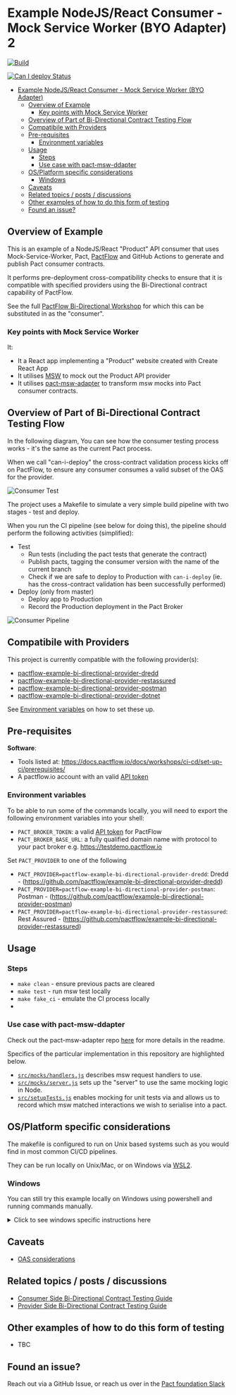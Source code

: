 # Example NodeJS/React Consumer - Mock Service Worker (BYO Adapter) 2

<!-- Build Badge -->

[![Build](https://github.com/pactflow/example-bi-directional-consumer-msw/actions/workflows/build.yml/badge.svg)](https://github.com/pactflow/example-bi-directional-consumer-msw/actions/workflows/build.yml)


<!-- Can I Deploy Badge -->

[![Can I deploy Status](https://testdemo.pactflow.io/pacticipants/pactflow-example-bi-directional-consumer-msw/branches/master/latest-version/can-i-deploy/to-environment/production/badge)](https://testdemo.pactflow.io/pacticipants/pactflow-example-bi-directional-consumer-msw/branches/master/latest-version/can-i-deploy/to-environment/production/badge)

- [Example NodeJS/React Consumer - Mock Service Worker (BYO Adapter)](#example-nodejsreact-consumer---mock-service-worker-byo-adapter)
  - [Overview of Example](#overview-of-example)
    - [Key points with Mock Service Worker](#key-points-with-mock-service-worker)
  - [Overview of Part of Bi-Directional Contract Testing Flow](#overview-of-part-of-bi-directional-contract-testing-flow)
  - [Compatibile with Providers](#compatibile-with-providers)
  - [Pre-requisites](#pre-requisites)
    - [Environment variables](#environment-variables)
  - [Usage](#usage)
    - [Steps](#steps)
    - [Use case with pact-msw-ddapter](#use-case-with-pact-msw-ddapter)
  - [OS/Platform specific considerations](#osplatform-specific-considerations)
    - [Windows](#windows)
  - [Caveats](#caveats)
  - [Related topics / posts / discussions](#related-topics--posts--discussions)
  - [Other examples of how to do this form of testing](#other-examples-of-how-to-do-this-form-of-testing)
  - [Found an issue?](#found-an-issue)

## Overview of Example

<!-- Consumer Overview -->

This is an example of a NodeJS/React "Product" API consumer that uses Mock-Service-Worker, Pact, [PactFlow](https://pactflow.io) and GitHub Actions to generate and publish Pact consumer contracts.

It performs pre-deployment cross-compatibility checks to ensure that it is compatible with specified providers using the Bi-Directional contract capability of PactFlow.

<!-- General -->

See the full [PactFlow Bi-Directional Workshop](https://docs.pactflow.io/docs/workshops/bi-directional-contract-testing) for which this can be substituted in as the "consumer".


### Key points with Mock Service Worker

It:

- It a React app implementing a "Product" website created with Create React App
- It utilises [MSW](https://mswjs.io/) to mock out the Product API provider
- It utilises [pact-msw-adapter](https://www.npmjs.com/package/@pactflow/pact-msw-adapter) to transform msw mocks into Pact consumer contracts.

## Overview of Part of Bi-Directional Contract Testing Flow

<!-- Consumer Overview -->

In the following diagram, You can see how the consumer testing process works - it's the same as the current Pact process.

When we call "can-i-deploy" the cross-contract validation process kicks off on PactFlow, to ensure any consumer consumes a valid subset of the OAS for the provider.

![Consumer Test](docs/consumer-scope.png "Consumer Test")

The project uses a Makefile to simulate a very simple build pipeline with two stages - test and deploy.

When you run the CI pipeline (see below for doing this), the pipeline should perform the following activities (simplified):

* Test
  * Run tests (including the pact tests that generate the contract)
  * Publish pacts, tagging the consumer version with the name of the current branch
  * Check if we are safe to deploy to Production with `can-i-deploy` (ie. has the cross-contract validation has been successfully performed)
* Deploy (only from master)
  * Deploy app to Production
  * Record the Production deployment in the Pact Broker

![Consumer Pipeline](docs./../docs/consumer-pipeline.png "Consumer Pipeline")

## Compatibile with Providers

<!-- Provider Compatability -->

This project is currently compatible with the following provider(s):

* [pactflow-example-bi-directional-provider-dredd](https://github.com/pactflow/example-bi-directional-provider-dredd)
* [pactflow-example-bi-directional-provider-restassured](https://github.com/pactflow/example-provider-restassured)
* [pactflow-example-bi-directional-provider-postman](https://github.com/pactflow/example-bi-directional-provider-postman)
* [pactflow-example-bi-directional-provider-dotnet](https://github.com/pactflow/example-bi-directional-provider-dotnet)

See [Environment variables](#environment-variables) on how to set these up.
  
## Pre-requisites

**Software**:

- Tools listed at: https://docs.pactflow.io/docs/workshops/ci-cd/set-up-ci/prerequisites/
- A pactflow.io account with an valid [API token](https://docs.pactflow.io/docs/getting-started/#configuring-your-api-token)

### Environment variables

To be able to run some of the commands locally, you will need to export the following environment variables into your shell:

- `PACT_BROKER_TOKEN`: a valid [API token](https://docs.pactflow.io/docs/getting-started/#configuring-your-api-token) for PactFlow
- `PACT_BROKER_BASE_URL`: a fully qualified domain name with protocol to your pact broker e.g. https://testdemo.pactflow.io

<!-- CONSUMER env vars -->

Set `PACT_PROVIDER` to one of the following

- `PACT_PROVIDER=pactflow-example-bi-directional-provider-dredd`: Dredd - (https://github.com/pactflow/example-bi-directional-provider-dredd)
- `PACT_PROVIDER=pactflow-example-bi-directional-provider-postman`: Postman - (https://github.com/pactflow/example-bi-directional-provider-postman)
- `PACT_PROVIDER=pactflow-example-bi-directional-provider-restassured`:  Rest Assured - (https://github.com/pactflow/example-bi-directional-provider-restassured)
  
## Usage

### Steps

- `make clean` - ensure previous pacts are cleared
- `make test` - run msw test locally
- `make fake_ci` - emulate the CI process locally
- 
### Use case with pact-msw-ddapter

Check out the pact-msw-adapter repo [here](https://github.com/pactflow/pact-msw-adapter) for more details in the readme.

Specifics of the particular implementation in this repository are highlighted below.

- [`src/mocks/handlers.js`](src/mocks/handlers.js) describes msw request handlers to use.
- [`src/mocks/server.js`](src/mocks/server.js) sets up the "server" to use the same mocking logic in Node.
- [`src/setupTests.js`](src/setupTests.js) enables mocking for unit tests via and allows us to record which msw matched interactions we wish to serialise into a pact.

## OS/Platform specific considerations

The makefile is configured to run on Unix based systems such as you would find in most common CI/CD pipelines. 

They can be run locally on Unix/Mac, or on Windows via [WSL2](https://docs.microsoft.com/en-us/windows/wsl/install). 

### Windows 

You can still try this example locally on Windows using powershell and running commands manually. 

<details>
  <summary>Click to see windows specific instructions here</summary>


  These will be the same commands that are used in the makefile with a few manual tweaks.

1. Make sure you have set all of the environment variables, in powershell they can be set like so.

    ```
     $env:GIT_BRANCH="main"
    ```

  1. Publish the pact that was generated. The step uses the pact-cli docker image to publish the pact to your pactflow account.
  The path for `<path_to_project_root>` needs to be converted from Windows paths to UNIX ones as the Docker container is using UNIX. Either hard code this or set it as another environment variable.

      `C:\Users\Person\Documents\example-bi-directional-consumer-dotnet` 
      
      becomes
      
      `/c/Users/Candy/Documents/PactFlow/example-bi-directional-consumer-dotnet`

      $env:VARIABLE_NAME refers to the environment variables in windows.

      ```
      docker run --rm -v <path_to_project_root>:<path_to_project_root> -e PACT_BROKER_BASE_URL -e PACT_BROKER_TOKEN pactfoundation/pact-cli publish <path_to_pacts_folder> --consumer-app-version $env:GIT_COMMIT --branch $env:GIT_BRANCH

      ```

  4. Check can-i-deploy to see if your provider is compatible with your pact.

      ```
      docker run --rm -v <path_to_project_root>:<path_to_project_root> -e PACT_BROKER_BASE_URL -e PACT_BROKER_TOKEN pactfoundation/pact-cli  broker can-i-deploy --pacticipant pactflow-example-bi-directional-consumer-dotnet --version $env:GIT_COMMIT --to-environment production  --retry-while-unknown 0 --retry-interval 10
      ```

5. Have a look at what other commands are available in the Makefile. All of them can be ran locally from Powershell by changing the windows paths to UNIX and replacing the environment variable references. Any variable referenced as `${VARIABLE}` can be changed to `$env:VARIABLE` to reference environment variables in Powershell.

</details>


## Caveats

- [OAS considerations](https://docs.pactflow.io/docs/bi-directional-contract-testing/contracts/oas#considerations)

## Related topics / posts / discussions

- [Consumer Side Bi-Directional Contract Testing Guide](https://docs.pactflow.io/docs/bi-directional-contract-testing/consumer)
- [Provider Side Bi-Directional Contract Testing Guide](https://docs.pactflow.io/docs/bi-directional-contract-testing/provider)


## Other examples of how to do this form of testing

- TBC

## Found an issue?

Reach out via a GitHub Issue, or reach us over in the [Pact foundation Slack](https://slack.pact.io)
